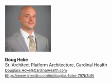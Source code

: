 

<img class="plain" src="resources/images/DougHoke.jpg" width=30%> </img>

<strong>Doug Hoke</strong><br>
Sr. Architect Platform Architecture, Cardinal Health<br>
<small>Douglass.Hoke@CardinalHealth.com</small><br>
<small>https://www.linkedin.com/in/douglas-hoke-797b3b9/</small><br>


<aside class="notes">

</aside>
